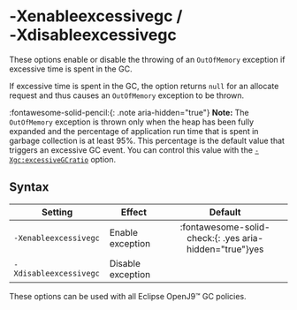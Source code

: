 <!--
* Copyright (c) 2017, 2025 IBM Corp. and others
*
* This program and the accompanying materials are made
* available under the terms of the Eclipse Public License 2.0
* which accompanies this distribution and is available at
* https://www.eclipse.org/legal/epl-2.0/ or the Apache
* License, Version 2.0 which accompanies this distribution and
* is available at https://www.apache.org/licenses/LICENSE-2.0.
*
* This Source Code may also be made available under the
* following Secondary Licenses when the conditions for such
* availability set forth in the Eclipse Public License, v. 2.0
* are satisfied: GNU General Public License, version 2 with
* the GNU Classpath Exception [1] and GNU General Public
* License, version 2 with the OpenJDK Assembly Exception [2].
*
* [1] https://www.gnu.org/software/classpath/license.html
* [2] https://openjdk.org/legal/assembly-exception.html
*
* SPDX-License-Identifier: EPL-2.0 OR Apache-2.0 OR GPL-2.0-only WITH Classpath-exception-2.0 OR GPL-2.0-only WITH OpenJDK-assembly-exception-1.0
-->

# ‑Xenableexcessivegc / ‑Xdisableexcessivegc

These options enable or disable the throwing of an `OutOfMemory` exception if excessive time is spent in the GC.

If excessive time is spent in the GC, the option returns `null` for an allocate request and thus causes an `OutOfMemory` exception to be thrown.

:fontawesome-solid-pencil:{: .note aria-hidden="true"} **Note:** The `OutOfMemory` exception is thrown only when the heap has been fully expanded and the percentage of application run time that is spent in garbage collection is at least 95%. This percentage is the default value that triggers an excessive GC event. You can control this value with the [`-Xgc:excessiveGCratio`](xgc.md#excessivegcratio) option.

## Syntax

| Setting               | Effect            | Default                                                                            |
|-----------------------|-------------------|:----------------------------------------------------------------------------------:|
|`-Xenableexcessivegc`  | Enable exception  | :fontawesome-solid-check:{: .yes aria-hidden="true"}<span class="sr-only">yes</span>     |
|`-Xdisableexcessivegc` | Disable exception |                                                                                    |

These options can be used with all Eclipse OpenJ9&trade; GC policies.

<!-- ==== END OF TOPIC ==== xenableexcessivegc.md ==== -->
<!-- ==== END OF TOPIC ==== xdisableexcessivegc.md ==== -->
